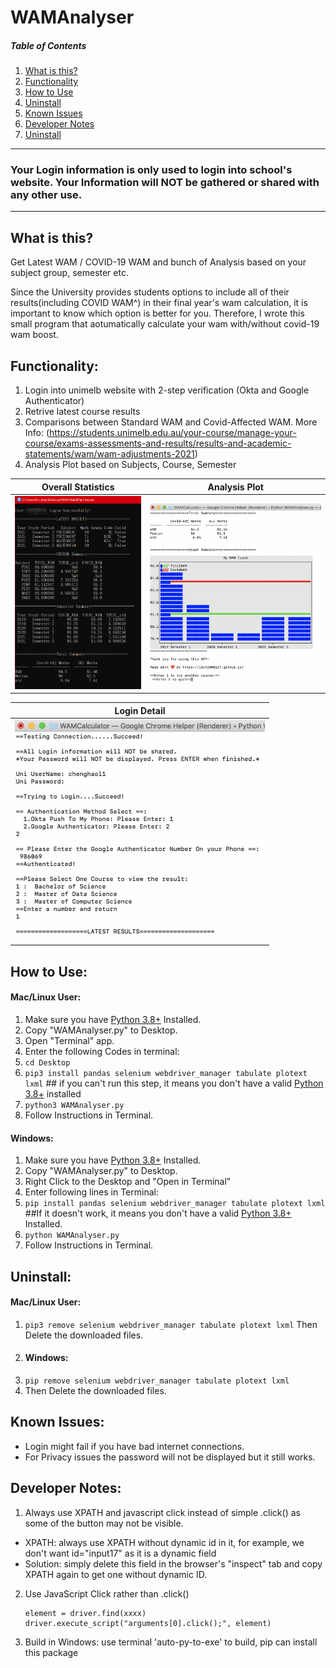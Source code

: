 # WAMAnalyser

##### Table of Contents  
1. [What is this?](#What-is-this?)  
2. [Functionality](#Functionality)  
3. [How to Use](#How-to-Use)  
4. [Uninstall](#Uninstall)  
5. [Known Issues](#Known-Issues)  
6. [Developer Notes](#Developer-Notes)  
7. [Uninstall](#Uninstall)  


---
### Your Login information is only used to login into school's website. Your Information will NOT be gathered or shared with any other use.
---

## What is this?
Get Latest WAM / COVID-19 WAM and bunch of Analysis based on your subject group, semester etc.

Since the University provides students options to include all of their results(including COVID WAM^) in their final year's wam calculation, it is important to know which option is better for you.
Therefore, I wrote this small program that aotumatically calculate your wam with/without covid-19 wam boost.

## Functionality:
1. Login into unimelb website with 2-step verification (Okta and Google Authenticator)
1. Retrive latest course results
2. Comparisons between Standard WAM and Covid-Affected WAM.  More Info: (https://students.unimelb.edu.au/your-course/manage-your-course/exams-assessments-and-results/results-and-academic-statements/wam/wam-adjustments-2021)
3. Analysis Plot based on Subjects, Course, Semester

Overall Statistics       |  Analysis Plot
:-------------------------:|:-------------------------:
![](./pics/pc1.webp)  |  <img src="./pics/mac2.png" width="1000">

|Login Detail|
|:-------------------------:|
|<img src="./pics/mac1.png" width="400">|


## How to Use:

#### Mac/Linux User:
1. Make sure you have [Python 3.8+](https://www.python.org/) Installed.
2. Copy "WAMAnalyser.py" to Desktop.
3. Open "Terminal" app.
4. Enter the following Codes in terminal:
5. ```cd Desktop```
6. ```pip3 install pandas selenium webdriver_manager tabulate plotext lxml```   ## if you can't run this step, it means you don't have a valid [Python 3.8+](https://www.python.org/) installed
7. ```python3 WAMAnalyser.py```
8. Follow Instructions in Terminal.


#### Windows:
1. Make sure you have [Python 3.8+](https://www.python.org/) Installed.
2. Copy "WAMAnalyser.py" to Desktop.
3. Right Click to the Desktop and "Open in Terminal"
4. Enter following lines in Terminal: 
5. ```pip install pandas selenium webdriver_manager tabulate plotext lxml```   ##If it doesn't work, it means you don't have a valid [Python 3.8+](https://www.python.org/) Installed.
6. ```python WAMAnalyser.py```
7. Follow Instructions in Terminal.

## Uninstall:
#### Mac/Linux User:
1. ```pip3 remove selenium webdriver_manager tabulate plotext lxml```
Then Delete the downloaded files.
2. #### Windows:
1. ```pip remove selenium webdriver_manager tabulate plotext lxml```
2. Then Delete the downloaded files.
## Known Issues:
- Login might fail if you have bad internet connections.
- For Privacy issues the password will not be displayed but it still works.


## Developer Notes: 
1. Always use XPATH and javascript click instead of simple .click() as some of the button may not be visible.
- XPATH: always use XPATH without dynamic id in it, for example, we don't want id="input17" as it is a dynamic field
- Solution: simply delete this field in the browser's "inspect" tab and copy XPATH again to get one without dynamic ID.
2. Use JavaScript Click rather than .click()
    ```
    element = driver.find(xxxx) 
    driver.execute_script("arguments[0].click();", element)
    ```
3. Build in Windows: use terminal 'auto-py-to-exe' to build, pip can install this package
